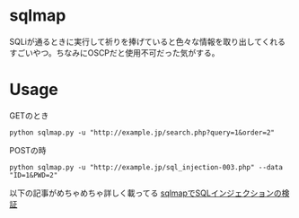 # sqlmap
SQLiが通るときに実行して祈りを捧げていると色々な情報を取り出してくれるすごいやつ。ちなみにOSCPだと使用不可だった気がする。

# Usage

GETのとき

```
python sqlmap.py -u "http://example.jp/search.php?query=1&order=2"
```

POSTの時

```
python sqlmap.py -u "http://example.jp/sql_injection-003.php" --data "ID=1&PWD=2"
```

以下の記事がめちゃめちゃ詳しく載ってる
[sqlmapでSQLインジェクションの検証](https://qiita.com/shyamahira/items/9f80d16c3436f9dea753)
